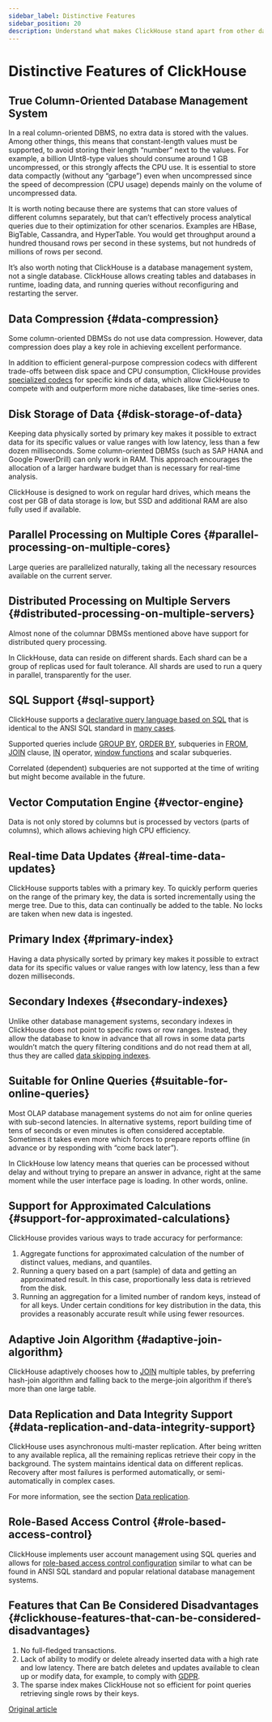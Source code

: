 ```yaml
---
sidebar_label: Distinctive Features
sidebar_position: 20
description: Understand what makes ClickHouse stand apart from other database management systems
---
```


# Distinctive Features of ClickHouse 

## True Column-Oriented Database Management System 

In a real column-oriented DBMS, no extra data is stored with the values. Among other things, this means that constant-length values must be supported, to avoid storing their length “number” next to the values. For example, a billion UInt8-type values should consume around 1 GB uncompressed, or this strongly affects the CPU use. It is essential to store data compactly (without any “garbage”) even when uncompressed since the speed of decompression (CPU usage) depends mainly on the volume of uncompressed data.

It is worth noting because there are systems that can store values of different columns separately, but that can’t effectively process analytical queries due to their optimization for other scenarios. Examples are HBase, BigTable, Cassandra, and HyperTable. You would get throughput around a hundred thousand rows per second in these systems, but not hundreds of millions of rows per second.

It’s also worth noting that ClickHouse is a database management system, not a single database. ClickHouse allows creating tables and databases in runtime, loading data, and running queries without reconfiguring and restarting the server.

## Data Compression {#data-compression}

Some column-oriented DBMSs do not use data compression. However, data compression does play a key role in achieving excellent performance.

In addition to efficient general-purpose compression codecs with different trade-offs between disk space and CPU consumption, ClickHouse provides [specialized codecs](../reference/sql-reference/statements/create/table.md#create-query-specialized-codecs) for specific kinds of data, which allow ClickHouse to compete with and outperform more niche databases, like time-series ones.

## Disk Storage of Data {#disk-storage-of-data}

Keeping data physically sorted by primary key makes it possible to extract data for its specific values or value ranges with low latency, less than a few dozen milliseconds. Some column-oriented DBMSs (such as SAP HANA and Google PowerDrill) can only work in RAM. This approach encourages the allocation of a larger hardware budget than is necessary for real-time analysis.

ClickHouse is designed to work on regular hard drives, which means the cost per GB of data storage is low, but SSD and additional RAM are also fully used if available.

## Parallel Processing on Multiple Cores {#parallel-processing-on-multiple-cores}

Large queries are parallelized naturally, taking all the necessary resources available on the current server.

## Distributed Processing on Multiple Servers {#distributed-processing-on-multiple-servers}

Almost none of the columnar DBMSs mentioned above have support for distributed query processing.

In ClickHouse, data can reside on different shards. Each shard can be a group of replicas used for fault tolerance. All shards are used to run a query in parallel, transparently for the user.

## SQL Support {#sql-support}

ClickHouse supports a [declarative query language based on SQL](../reference/sql-reference/) that is identical to the ANSI SQL standard in [many cases](../reference/sql-reference/ansi.md).

Supported queries include [GROUP BY](../reference/sql-reference/statements/select/group-by.md), [ORDER BY](../reference/sql-reference/statements/select/order-by.md), subqueries in [FROM](../reference/sql-reference/statements/select/from.md), [JOIN](../reference/sql-reference/statements/select/join.md) clause, [IN](../reference/sql-reference/operators/in.md) operator, [window functions](../reference/sql-reference/window-functions/) and scalar subqueries.

Correlated (dependent) subqueries are not supported at the time of writing but might become available in the future.

## Vector Computation Engine {#vector-engine}

Data is not only stored by columns but is processed by vectors (parts of columns), which allows achieving high CPU efficiency.

## Real-time Data Updates {#real-time-data-updates}

ClickHouse supports tables with a primary key. To quickly perform queries on the range of the primary key, the data is sorted incrementally using the merge tree. Due to this, data can continually be added to the table. No locks are taken when new data is ingested.

## Primary Index {#primary-index}

Having a data physically sorted by primary key makes it possible to extract data for its specific values or value ranges with low latency, less than a few dozen milliseconds.

## Secondary Indexes {#secondary-indexes}

Unlike other database management systems, secondary indexes in ClickHouse does not point to specific rows or row ranges. Instead, they allow the database to know in advance that all rows in some data parts wouldn’t match the query filtering conditions and do not read them at all, thus they are called [data skipping indexes](../reference/engines/table-engines/mergetree-family/mergetree.md#table_engine-mergetree-data_skipping-indexes).

## Suitable for Online Queries {#suitable-for-online-queries}

Most OLAP database management systems do not aim for online queries with sub-second latencies. In alternative systems, report building time of tens of seconds or even minutes is often considered acceptable. Sometimes it takes even more which forces to prepare reports offline (in advance or by responding with “come back later”).

In ClickHouse low latency means that queries can be processed without delay and without trying to prepare an answer in advance, right at the same moment while the user interface page is loading. In other words, online.

## Support for Approximated Calculations {#support-for-approximated-calculations}

ClickHouse provides various ways to trade accuracy for performance:

1.  Aggregate functions for approximated calculation of the number of distinct values, medians, and quantiles.
2.  Running a query based on a part (sample) of data and getting an approximated result. In this case, proportionally less data is retrieved from the disk.
3.  Running an aggregation for a limited number of random keys, instead of for all keys. Under certain conditions for key distribution in the data, this provides a reasonably accurate result while using fewer resources.

## Adaptive Join Algorithm {#adaptive-join-algorithm}

ClickHouse adaptively chooses how to [JOIN](../reference/sql-reference/statements/select/join.md) multiple tables, by preferring hash-join algorithm and falling back to the merge-join algorithm if there’s more than one large table.

## Data Replication and Data Integrity Support {#data-replication-and-data-integrity-support}

ClickHouse uses asynchronous multi-master replication. After being written to any available replica, all the remaining replicas retrieve their copy in the background. The system maintains identical data on different replicas. Recovery after most failures is performed automatically, or semi-automatically in complex cases.

For more information, see the section [Data replication](../reference/engines/table-engines/mergetree-family/replication.md).

## Role-Based Access Control {#role-based-access-control}

ClickHouse implements user account management using SQL queries and allows for [role-based access control configuration](../reference/operations/access-rights.md) similar to what can be found in ANSI SQL standard and popular relational database management systems.

## Features that Can Be Considered Disadvantages {#clickhouse-features-that-can-be-considered-disadvantages}

1.  No full-fledged transactions.
2.  Lack of ability to modify or delete already inserted data with a high rate and low latency. There are batch deletes and updates available to clean up or modify data, for example, to comply with [GDPR](https://gdpr-info.eu).
3.  The sparse index makes ClickHouse not so efficient for point queries retrieving single rows by their keys.

[Original article](https://clickhouse.com/docs/en/introduction/distinctive-features/) <!--hide-->
